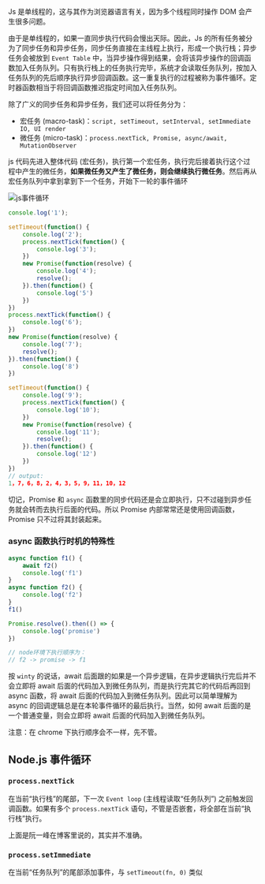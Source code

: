 Js 是单线程的，这与其作为浏览器语言有关，因为多个线程同时操作 DOM 会产生很多问题。

由于是单线程的，如果一直同步执行代码会慢出天际。因此，Js 的所有任务被分为了同步任务和异步任务，同步任务直接在主线程上执行，形成一个执行栈；异步任务会被放到 `Event Table` 中，当异步操作得到结果，会将该异步操作的回调函数加入任务队列。只有执行栈上的任务执行完毕，系统才会读取任务队列，按加入任务队列的先后顺序执行异步回调函数。这一重复执行的过程被称为事件循环。定时器函数相当于将回调函数推迟指定时间加入任务队列。

除了广义的同步任务和异步任务，我们还可以将任务分为：

* 宏任务 (macro-task)：`script, setTimeout, setInterval, setImmediate IO, UI render`
* 微任务 (micro-task)：`process.nextTick, Promise, async/await, MutationObserver`

js 代码先进入整体代码 (宏任务)，执行第一个宏任务，执行完后接着执行这个过程中产生的微任务，**如果微任务又产生了微任务，则会继续执行微任务**。然后再从宏任务队列中拿到拿到下一个任务，开始下一轮的事件循环

![js事件循环](C:%5CUsers%5Cauthetic%5CPictures%5Cjs%E4%BA%8B%E4%BB%B6%E5%BE%AA%E7%8E%AF.jpg)

```js
console.log('1');

setTimeout(function() {
    console.log('2');
    process.nextTick(function() {
        console.log('3');
    })
    new Promise(function(resolve) {
        console.log('4');
        resolve();
    }).then(function() {
        console.log('5')
    })
})
process.nextTick(function() {
    console.log('6');
})
new Promise(function(resolve) {
    console.log('7');
    resolve();
}).then(function() {
    console.log('8')
})

setTimeout(function() {
    console.log('9');
    process.nextTick(function() {
        console.log('10');
    })
    new Promise(function(resolve) {
        console.log('11');
        resolve();
    }).then(function() {
        console.log('12')
    })
})
// output:
1，7，6，8，2，4，3，5，9，11，10，12
```

切记，Promise 和 `async` 函数里的同步代码还是会立即执行，只不过碰到异步任务就会转而去执行后面的代码。所以 Promise 内部常常还是使用回调函数，Promise 只不过将其封装起来。

### async 函数执行时机的特殊性

```js
async function f1() {
    await f2()
    console.log('f1')
}
async function f2() {
    console.log('f2')
}
f1()

Promise.resolve().then(() => {
    console.log('promise')
})

// node环境下执行顺序为：
// f2 -> promise -> f1
```

按 `winty` 的说话，await 后面跟的如果是一个异步逻辑，在异步逻辑执行完后并不会立即将 await 后面的代码加入到微任务队列，而是执行完其它的代码后再回到 async 函数，将 await 后面的代码加入到微任务队列。因此可以简单理解为 async 的回调逻辑总是在本轮事件循环的最后执行。当然，如何 await 后面的是一个普通变量，则会立即将 await 后面的代码加入到微任务队列。

注意：在 chrome 下执行顺序会不一样，先不管。



## Node.js 事件循环

### `process.nextTick`

在当前“执行栈”的尾部，下一次 `Event loop` (主线程读取“任务队列”) 之前触发回调函数。如果有多个 `process.nextTick` 语句，不管是否嵌套，将全部在当前“执行栈”执行。

上面是阮一峰在博客里说的，其实并不准确。

### `process.setImmediate`

在当前“任务队列”的尾部添加事件，与 `setTimeout(fn, 0)` 类似